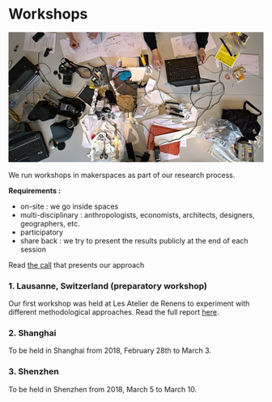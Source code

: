 # Workshops

![](/assets/1280px-Makerspace_SLUB.jpg)

We run workshops in makerspaces as part of our research process.

**Requirements :**

- on-site : we go inside spaces
- multi-disciplinary : anthropologists, economists, architects, designers, geographers, etc.
- participatory
- share back : we try to present the results publicly at the end of each session

Read [the call](http://mapmakers.space/2018/01/call-workshop/) that presents our approach

### 1. Lausanne, Switzerland (preparatory workshop)

Our first workshop was held at Les Atelier de Renens to experiment with different methodological approaches. Read the full report [here](http://mapmakers.space/2017/05/methodo-renens/).

### 2. Shanghai

To be held in Shanghai from 2018, February 28th to March 3.

### 3. Shenzhen

To be held in Shenzhen from 2018, March 5 to March 10.
